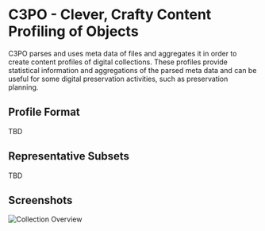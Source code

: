 C3PO - Clever, Crafty Content Profiling of Objects
===================================================

C3PO parses and uses meta data of files and aggregates it in order to create content profiles
of digital collections. These profiles provide statistical information and aggregations of the parsed meta data
and can be useful for some digital preservation activities, such as preservation planning.

Profile Format
------------------------
TBD

Representative Subsets
------------------------
TBD

Screenshots
------------------------
![Collection Overview](https://dl.dropbox.com/u/8290338/blog/c3po_overview.png "Collection Overview")